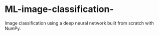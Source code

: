 # ML-image-classification-
Image classification using a deep neural network built from scratch with NumPy.
